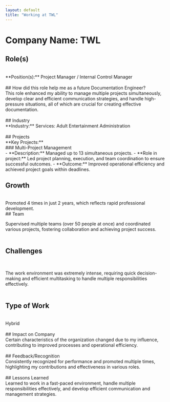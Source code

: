```yaml
---
layout: default
title: "Working at TWL"
---
```


# Company Name: TWL

## Role(s)
<br>
**Position(s):** Project Manager / Internal Control Manager
<br>
<br>
## How did this role help me as a future Documentation Engineer?
<br>
This role enhanced my ability to manage multiple projects simultaneously, develop clear and efficient communication strategies, and handle high-pressure situations, all of which are crucial for creating effective documentation.
<br>
<br>
## Industry
<br>
**Industry:** Services: Adult Entertainment Administration
<br>
<br>
## Projects
<br>
**Key Projects:**
<br>
### Multi-Project Management
<br>
- **Description:** Managed up to 13 simultaneous projects.
- **Role in project:** Led project planning, execution, and team coordination to ensure successful outcomes.  
- **Outcome:** Improved operational efficiency and achieved project goals within deadlines.

<br>

## Growth

<br>
Promoted 4 times in just 2 years, which reflects rapid professional development.
<br>
## Team
<br>

Supervised multiple teams (over 50 people at once) and coordinated various projects, fostering collaboration and achieving project success.
<br>
<br>
## Challenges
<br>

The work environment was extremely intense, requiring quick decision-making and efficient multitasking to handle multiple responsibilities effectively.
<br>
<br>
## Type of Work
<br>
Hybrid
<br>
<br>
## Impact on Company
<br>
Certain characteristics of the organization changed due to my influence, contributing to improved processes and operational efficiency.
<br>
<br>
## Feedback/Recognition
<br>
Consistently recognized for performance and promoted multiple times, highlighting my contributions and effectiveness in various roles.
<br>
<br>
## Lessons Learned
<br>
Learned to work in a fast-paced environment, handle multiple responsibilities effectively, and develop efficient communication and management strategies.
